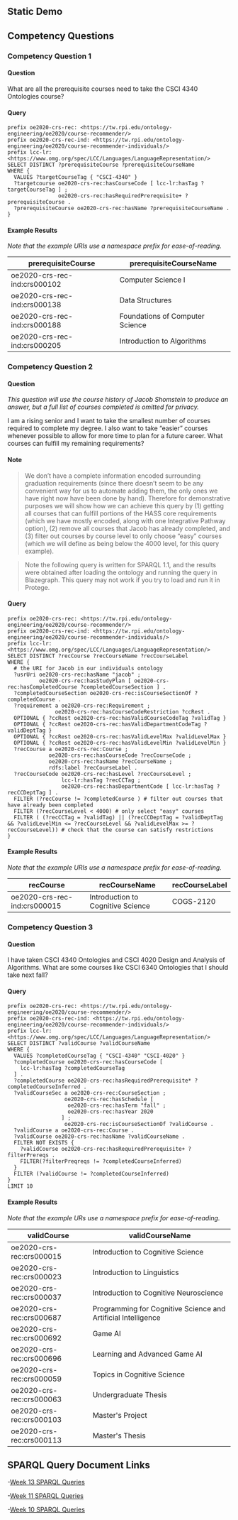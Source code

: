 ---
---

## Static Demo

## Competency Questions
### Competency Question 1

#### Question

What are all the prerequisite courses need to take the CSCI 4340 Ontologies course?

#### Query

```sparql
prefix oe2020-crs-rec: <https://tw.rpi.edu/ontology-engineering/oe2020/course-recommender/>
prefix oe2020-crs-rec-ind: <https://tw.rpi.edu/ontology-engineering/oe2020/course-recommender-individuals/>
prefix lcc-lr: <https://www.omg.org/spec/LCC/Languages/LanguageRepresentation/>
SELECT DISTINCT ?prerequisiteCourse ?prerequisiteCourseName
WHERE {
  VALUES ?targetCourseTag { "CSCI-4340" }
  ?targetcourse oe2020-crs-rec:hasCourseCode [ lcc-lr:hasTag ?targetCourseTag ] ;
                oe2020-crs-rec:hasRequiredPrerequisite+ ?prerequisiteCourse .
  ?prerequisiteCourse oe2020-crs-rec:hasName ?prerequisiteCourseName .
}
```

#### Example Results

*Note that the example URIs use a namespace prefix for ease-of-reading.*

| prerequisiteCourse           | prerequisiteCourseName          |
|------------------------------|---------------------------------|
| oe2020-crs-rec-ind:crs000102 | Computer Science I              |
| oe2020-crs-rec-ind:crs000138 | Data Structures                 |
| oe2020-crs-rec-ind:crs000188 | Foundations of Computer Science |
| oe2020-crs-rec-ind:crs000205 | Introduction to Algorithms      |

### Competency Question 2

#### Question

*This question will use the course history of Jacob Shomstein to produce an
answer, but a full list of courses completed is omitted for privacy.*

I am a rising senior and I want to take the smallest number of courses required
to complete my degree. I also want to take “easier” courses whenever possible
to allow for more time to plan for a future career. What courses can fulfill my
remaining requirements?

#### Note

> We don’t have a complete information encoded surrounding graduation
> requirements (since there doesn’t seem to be any convenient way for us to
> automate adding them, the only ones we have right now have been done by
> hand). Therefore for demonstrative purposes we will show how we can achieve
> this query by (1) getting all courses that can fulfill portions of the HASS
> core requirements (which we have mostly encoded, along with one Integrative
> Pathway option), (2) remove all courses that Jacob has already completed, and
> (3) filter out courses by course level to only choose “easy” courses (which
> we will define as being below the 4000 level, for this query example).

> Note the following query is written for SPARQL 1.1, and the results were
> obtained after loading the ontology and running the query in Blazegraph.
> This query may not work if you try to load and run it in Protege.

#### Query

```sparql
prefix oe2020-crs-rec: <https://tw.rpi.edu/ontology-engineering/oe2020/course-recommender/>
prefix oe2020-crs-rec-ind: <https://tw.rpi.edu/ontology-engineering/oe2020/course-recommender-individuals/>
prefix lcc-lr: <https://www.omg.org/spec/LCC/Languages/LanguageRepresentation/>
SELECT DISTINCT ?recCourse ?recCourseName ?recCourseLabel
WHERE {
  # the URI for Jacob in our individuals ontology
  ?usrUri oe2020-crs-rec:hasName "jacob" ;
          oe2020-crs-rec:hasStudyPlan [ oe2020-crs-rec:hasCompletedCourse ?completedCourseSection ] .
  ?completedCourseSection oe2020-crs-rec:isCourseSectionOf ?completedCourse .
  ?requirement a oe2020-crs-rec:Requirement ;
               oe2020-crs-rec:hasCourseCodeRestriction ?ccRest .
  OPTIONAL { ?ccRest oe2020-crs-rec:hasValidCourseCodeTag ?validTag }
  OPTIONAL { ?ccRest oe2020-crs-rec:hasValidDepartmentCodeTag ?validDeptTag }
  OPTIONAL { ?ccRest oe2020-crs-rec:hasValidLevelMax ?validLevelMax }
  OPTIONAL { ?ccRest oe2020-crs-rec:hasValidLevelMin ?validLevelMin }
  ?recCourse a oe2020-crs-rec:Course ;
             oe2020-crs-rec:hasCourseCode ?recCourseCode ;
             oe2020-crs-rec:hasName ?recCourseName ;
             rdfs:label ?recCourseLabel .
  ?recCourseCode oe2020-crs-rec:hasLevel ?recCourseLevel ;
                 lcc-lr:hasTag ?recCCTag ;
                 oe2020-crs-rec:hasDepartmentCode [ lcc-lr:hasTag ?recCCDeptTag ] .
  FILTER (?recCourse != ?completedCourse ) # filter out courses that have already been completed
  FILTER (?recCourseLevel < 4000) # only select "easy" courses
  FILTER ( (?recCCTag = ?validTag) || (?recCCDeptTag = ?validDeptTag && ?validLevelMin <= ?recCourseLevel && ?validLevelMax >= ?recCourseLevel)) # check that the course can satisfy restrictions
}
```

#### Example Results
*Note that the example URIs use a namespace prefix for ease-of-reading.*

| recCourse                    | recCourseName                     | recCourseLabel |
|------------------------------|-----------------------------------|----------------|
| oe2020-crs-rec-ind:crs000015 | Introduction to Cognitive Science | COGS-2120      |

### Competency Question 3

#### Question

I have taken CSCI 4340 Ontologies and CSCI 4020 Design and Analysis of
Algorithms. What are some courses like CSCI 6340 Ontologies that I should take
next fall?

#### Query

```sparql
prefix oe2020-crs-rec: <https://tw.rpi.edu/ontology-engineering/oe2020/course-recommender/>
prefix oe2020-crs-rec-ind: <https://tw.rpi.edu/ontology-engineering/oe2020/course-recommender-individuals/>
prefix lcc-lr: <https://www.omg.org/spec/LCC/Languages/LanguageRepresentation/>
SELECT DISTINCT ?validCourse ?validCourseName
WHERE {
  VALUES ?completedCourseTag { "CSCI-4340" "CSCI-4020" }
  ?completedCourse oe2020-crs-rec:hasCourseCode [
    lcc-lr:hasTag ?completedCourseTag
  ] .
  ?completedCourse oe2020-crs-rec:hasRequiredPrerequisite* ?completedCourseInferred .
  ?validCourseSec a oe2020-crs-rec:CourseSection ;
                  oe2020-crs-rec:hasSchedule [
                   oe2020-crs-rec:hasTerm "fall" ;
                   oe2020-crs-rec:hasYear 2020
                 ] ;
                  oe2020-crs-rec:isCourseSectionOf ?validCourse .
  ?validCourse a oe2020-crs-rec:Course .
  ?validCourse oe2020-crs-rec:hasName ?validCourseName .
  FILTER NOT EXISTS {
    ?validCourse oe2020-crs-rec:hasRequiredPrerequisite+ ?filterPrereqs .
    FILTER(?filterPreqreqs != ?completedCourseInferred)
  }
  FILTER (?validCourse != ?completedCourseInferred)
}
LIMIT 10
```

#### Example Results

*Note that the example URs use a namespace prefix for ease-of-reading.*

| validCourse              | validCourseName |
|--------------------------|-----------------|
| oe2020-crs-rec:crs000015 | Introduction to Cognitive Science |
| oe2020-crs-rec:crs000023 | Introduction to Linguistics |
| oe2020-crs-rec:crs000037 | Introduction to Cognitive Neuroscience |
| oe2020-crs-rec:crs000687 | Programming for Cognitive Science and Artificial Intelligence |
| oe2020-crs-rec:crs000692 | Game AI |
| oe2020-crs-rec:crs000696 | Learning and Advanced Game AI |
| oe2020-crs-rec:crs000059 | Topics in Cognitive Science |
| oe2020-crs-rec:crs000063 | Undergraduate Thesis |
| oe2020-crs-rec:crs000103 | Master's Project |
| oe2020-crs-rec:crs000113 | Master's Thesis |

## SPARQL Query Document Links

-[Week 13 SPARQL Queries](https://github.com/tetherless-world/ontology-engineering/blob/628bd433e492f5a76d6346face7d6d59c0122f78/oe2020/course-recommender/queries/OE_13_CourseRecommender_SPARQLQueries.sparql)

-[Week 11 SPARQL Queries](https://docs.google.com/document/d/e/2PACX-1vSNBvI4Ea8cJPNZj-vL0r0344MjT63iemZSwAxOHSkA8jPIZuhoMUOMdQSX8AMXO-u7RGMwOjabhXke/pub)

-[Week 10 SPARQL Queries](https://docs.google.com/document/d/e/2PACX-1vRNPjW90hb4S7h_uGvDivmLV2UHkhO4m70CiVk5skBZLGZSUQijGRPn3WHoj85zZ6Ur3tH-IXMP55Hl/pub)


